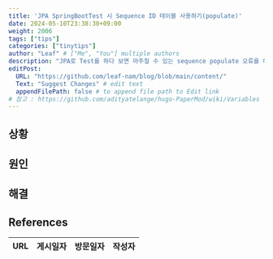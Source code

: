 ```yaml
---
title: 'JPA SpringBootTest 시 Sequence ID 테이블 사용하기(populate)'
date: 2024-05-10T23:38:30+09:00
weight: 2006
tags: ["tips"]
categories: ["tinytips"]
author: "Leaf" # ["Me", "You"] multiple authors
description: "JPA로 Test를 하다 보면 마주칠 수 있는 sequence populate 오류를 해결합니다."
editPost:
  URL: "https://github.com/leaf-nam/blog/blob/main/content/"
  Text: "Suggest Changes" # edit text
  appendFilePath: false # to append file path to Edit link
# 참고 : https://github.com/adityatelange/hugo-PaperMod/wiki/Variables
---
```

## 상황

## 원인

## 해결

## References

| URL | 게시일자 | 방문일자 | 작성자 |
| :-- | :------- | :------- | :----- |